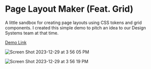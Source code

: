 # Page Layout Maker (Feat. Grid)

A little sandbox for creating page layouts using CSS tokens and grid components. I created this simple demo to pitch an idea to our Design Systems team at that time.

[Demo Link](https://page-layout-maker-rhinou52i-jpuno0909.vercel.app/)

![Screen Shot 2023-12-29 at 3 56 05 PM](https://github.com/joannapuno/page-layout-maker/assets/43177699/abd04394-60a7-49d9-a3b0-175049ea4375)

![Screen Shot 2023-12-29 at 3 56 19 PM](https://github.com/joannapuno/page-layout-maker/assets/43177699/47989cc0-4d69-4362-a000-236e88e0d99a)
